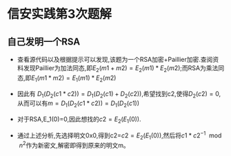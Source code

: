 <script src="https://cdn.mathjax.org/mathjax/latest/MathJax.js?config=TeX-AMS-MML_HTMLorMML" type="text/javascript"></script>
<script type="text/x-mathjax-config">
  MathJax.Hub.Config({
    tex2jax: {
      inlineMath: [ ['$','$'], ["\\(","\\)"] ],
      processEscapes: true
    }
  });
</script>
# 信安实践第3次题解

## 自己发明一个RSA

- 查看源代码以及根据提示可以发现,该题为一个RSA加密+Paillier加密.查阅资料发现Paillier为加法同态,即$E_2(m1+m2)=E_2(m1)*E_2(m2)$;而RSA为乘法同态,即$E_1(m1*m2)=E_1(m1)*E_2(m2)$

- 因此有 $D_1(D_2(c1*c2))=D_1(D_2(c1)+D_2(c2))$,希望找到c2,使得$D_2(c2)=0$,从而可以有$m=D_1(D_2(c1*c2))=D_1(D_2(c1))$

- 对于RSA,E_1(0)=0,因此想找的$c2=E_2(E_1(0))$.

- 通过上述分析,先选择明文0x0,得到c2=$c2=E_2(E_1(0))$,然后将$c1*c2^{-1}\mod{n^2}$作为新密文,解密即得到原来的明文m。